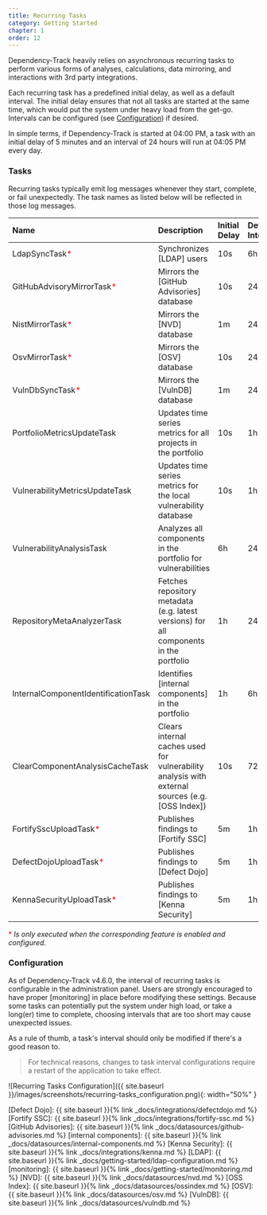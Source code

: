 ```yaml
---
title: Recurring Tasks
category: Getting Started
chapter: 1
order: 12
---
```


Dependency-Track heavily relies on asynchronous recurring tasks to perform various forms of analyses, calculations,
data mirroring, and interactions with 3rd party integrations. 

Each recurring task has a predefined initial delay, as well as a default interval. 
The initial delay ensures that not all tasks are started at the same time, which would put the system under heavy load 
from the get-go. Intervals can be configured (see [Configuration](#configuration)) if desired.

In simple terms, if Dependency-Track is started at 04:00 PM, a task with an initial delay of 5 minutes and an interval
of 24 hours will run at 04:05 PM every day. 

### Tasks

Recurring tasks typically emit log messages whenever they start, complete, or fail unexpectedly. The task names as
listed below will be reflected in those log messages.

| Name                                                       | Description                                                                                     | Initial Delay | Default Interval |
|:-----------------------------------------------------------|:------------------------------------------------------------------------------------------------|:--------------|:-----------------|
| LdapSyncTask<span style="color: red">\*</span>             | Synchronizes [LDAP] users                                                                       | 10s           | 6h               |
| GitHubAdvisoryMirrorTask<span style="color: red">\*</span> | Mirrors the [GitHub Advisories] database                                                        | 10s           | 24h              |
| NistMirrorTask<span style="color: red">\*</span>           | Mirrors the [NVD] database                                                                      | 1m            | 24h              |
| OsvMirrorTask<span style="color: red">\*</span>            | Mirrors the [OSV] database                                                                      | 10s           | 24h              |
| VulnDbSyncTask<span style="color: red">\*</span>           | Mirrors the [VulnDB] database                                                                   | 1m            | 24h              |
| PortfolioMetricsUpdateTask                                 | Updates time series metrics for all projects in the portfolio                                   | 10s           | 1h               |
| VulnerabilityMetricsUpdateTask                             | Updates time series metrics for the local vulnerability database                                | 10s           | 1h               |
| VulnerabilityAnalysisTask                                  | Analyzes all components in the portfolio for vulnerabilities                                    | 6h            | 24h              |
| RepositoryMetaAnalyzerTask                                 | Fetches repository metadata (e.g. latest versions) for all components in the portfolio          | 1h            | 24h              |
| InternalComponentIdentificationTask                        | Identifies [internal components] in the portfolio                                               | 1h            | 6h               |
| ClearComponentAnalysisCacheTask                            | Clears internal caches used for vulnerability analysis with external sources (e.g. [OSS Index]) | 10s           | 72h              |
| FortifySscUploadTask<span style="color: red">\*</span>     | Publishes findings to [Fortify SSC]                                                             | 5m            | 1h               |
| DefectDojoUploadTask<span style="color: red">\*</span>     | Publishes findings to [Defect Dojo]                                                             | 5m            | 1h               |
| KennaSecurityUploadTask<span style="color: red">\*</span>  | Publishes findings to [Kenna Security]                                                          | 5m            | 1h               |

<span style="color: red">\*</span> *Is only executed when the corresponding feature is enabled and configured.*

### Configuration

As of Dependency-Track v4.6.0, the interval of recurring tasks is configurable in the administration panel.
Users are strongly encouraged to have proper [monitoring] in place before modifying these settings. Because some tasks
can potentially put the system under high load, or take a long(er) time to complete, choosing intervals that are too 
short may cause unexpected issues. 

As a rule of thumb, a task's interval should only be modified if there's a good reason to.

> For technical reasons, changes to task interval configurations require a restart of the application to take effect.

![Recurring Tasks Configuration]({{ site.baseurl }}/images/screenshots/recurring-tasks_configuration.png){: width="50%" }

[Defect Dojo]: {{ site.baseurl }}{% link _docs/integrations/defectdojo.md %}
[Fortify SSC]: {{ site.baseurl }}{% link _docs/integrations/fortify-ssc.md %}
[GitHub Advisories]: {{ site.baseurl }}{% link _docs/datasources/github-advisories.md %}
[internal components]: {{ site.baseurl }}{% link _docs/datasources/internal-components.md %}
[Kenna Security]: {{ site.baseurl }}{% link _docs/integrations/kenna.md %}
[LDAP]: {{ site.baseurl }}{% link _docs/getting-started/ldap-configuration.md %}
[monitoring]: {{ site.baseurl }}{% link _docs/getting-started/monitoring.md %}
[NVD]: {{ site.baseurl }}{% link _docs/datasources/nvd.md %}
[OSS Index]: {{ site.baseurl }}{% link _docs/datasources/ossindex.md %}
[OSV]: {{ site.baseurl }}{% link _docs/datasources/osv.md %}
[VulnDB]: {{ site.baseurl }}{% link _docs/datasources/vulndb.md %}

